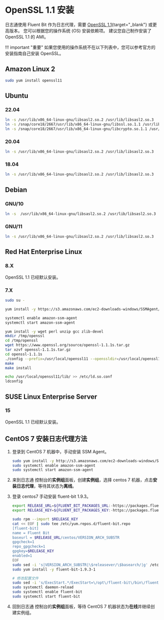 # OpenSSL 1.1 安装

日志通使用 Fluent Bit 作为日志代理，需要 [OpenSSL 1.1][open-ssl]{target="_blank"} 或更高版本。 您可以根据您的操作系统 (OS) 安装依赖项。 建议您自己制作安装了 OpenSSL 1.1 的 AMI。

!!! important "重要"
    如果您使用的操作系统不在以下列表中，您可以参考官方的安装指南自己安装 OpenSSL。


## Amazon Linux 2

```bash
sudo yum install openssl11
```

## Ubuntu

### 22.04

```bash
ln -s /usr/lib/x86_64-linux-gnu/libsasl2.so.2 /usr/lib/libsasl2.so.3
ln -s /snap/core18/2667/usr/lib/x86_64-linux-gnu/libssl.so.1.1 /usr/lib/libssl.so.1.1
ln -s /snap/core18/2667/usr/lib/x86_64-linux-gnu/libcrypto.so.1.1 /usr/lib/libcrypto.so.1.1
```

### 20.04

```bash
ln -s /usr/lib/x86_64-linux-gnu/libsasl2.so.2 /usr/lib/libsasl2.so.3
```

### 18.04

```bash
ln -s /usr/lib/x86_64-linux-gnu/libsasl2.so.2 /usr/lib/libsasl2.so.3
```

## Debian

### GNU/10

```bash
ln -s  /usr/lib/x86_64-linux-gnu/libsasl2.so.2 /usr/lib/libsasl2.so.3
```

### GNU/11

```bash
ln -s /usr/lib/x86_64-linux-gnu/libsasl2.so.2 /usr/lib/libsasl2.so.3
```

## Red Hat Enterprise Linux

### 8.X
OpenSSL 1.1 已经默认安装。

### 7.X

```bash
sudo su -

yum install -y https://s3.amazonaws.com/ec2-downloads-windows/SSMAgent/latest/linux_amd64/amazon-ssm-agent.rpm

systemctl enable amazon-ssm-agent
systemctl start amazon-ssm-agent

yum install -y wget perl unzip gcc zlib-devel
mkdir /tmp/openssl
cd /tmp/openssl
wget https://www.openssl.org/source/openssl-1.1.1s.tar.gz
tar xzvf openssl-1.1.1s.tar.gz
cd openssl-1.1.1s
./config --prefix=/usr/local/openssl11 --openssldir=/usr/local/openssl11 shared zlib
make
make install

echo /usr/local/openssl11/lib/ >> /etc/ld.so.conf
ldconfig
```

## SUSE Linux Enterprise Server

### 15
OpenSSL 1.1 已经默认安装。

## CentOS 7 安装日志代理方法

1. 登录到 CentOS 7 机器中，手动安装 SSM Agent。

    ```bash
    sudo yum install -y http://s3.amazonaws.com/ec2-downloads-windows/SSMAgent/latest/linux_amd64/amazon-ssm-agent.rpm
    sudo systemctl enable amazon-ssm-agent
    sudo systemctl start amazon-ssm-agent
    ```
    
2. 来到日志通 控制台的**实例组**面板，创建**实例组**，选择 centos 7 机器，点击**安装日志代理**，等待其状态为**离线**。

3. 登录 centos7 手动安装 fluent-bit 1.9.3。

    ```bash
    export RELEASE_URL=${FLUENT_BIT_PACKAGES_URL:-https://packages.fluentbit.io}
    export RELEASE_KEY=${FLUENT_BIT_PACKAGES_KEY:-https://packages.fluentbit.io/fluentbit.key}

    sudo rpm --import $RELEASE_KEY
    cat << EOF | sudo tee /etc/yum.repos.d/fluent-bit.repo
    [fluent-bit]
    name = Fluent Bit
    baseurl = $RELEASE_URL/centos/VERSION_ARCH_SUBSTR
    gpgcheck=1
    repo_gpgcheck=1
    gpgkey=$RELEASE_KEY
    enabled=1
    EOF
    sudo sed -i 's|VERSION_ARCH_SUBSTR|\$releasever/\$basearch/|g' /etc/yum.repos.d/fluent-bit.repo
    sudo yum install -y fluent-bit-1.9.3-1

    # 修改配置文件
    sudo sed -i 's/ExecStart.*/ExecStart=\/opt\/fluent-bit\/bin\/fluent-bit -c \/opt\/fluent-bit\/etc\/fluent-bit.conf/g' /usr/lib/systemd/system/fluent-bit.service
    sudo systemctl daemon-reload
    sudo systemctl enable fluent-bit
    sudo systemctl start fluent-bit
    ```
4. 回到日志通 控制台的**实例组**面板，等待 CentOS 7 机器状态为**在线**并继续创建实例组。


[open-ssl]: https://www.openssl.org/source/